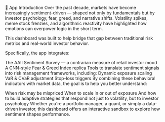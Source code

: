 
🧭 App Introduction
Over the past decade, markets have become increasingly sentiment-driven — shaped not only by fundamentals but by investor psychology, fear, greed, and narrative shifts.
Volatility spikes, meme stock frenzies, and algorithmic reactivity have highlighted how emotions can overpower logic in the short term.

This dashboard was built to help bridge that gap between traditional risk metrics and real-world investor behavior.

Specifically, the app integrates:

The AAII Sentiment Survey — a contrarian measure of retail investor mood
A CNN-style Fear & Greed Index replica
Tools to translate sentiment signals into risk management frameworks, including:
Dynamic exposure scaling
VaR & CVaR adjustment
Stop-loss triggers
By combining these behavioral indicators with market data, the goal is to help you better understand:

When risk may be mispriced
When to scale in or out of exposure
And how to build adaptive strategies that respond not just to volatility, but to investor psychology
Whether you're a portfolio manager, a quant, or simply a data-driven investor, this dashboard offers an interactive sandbox to explore how sentiment shapes performance.
